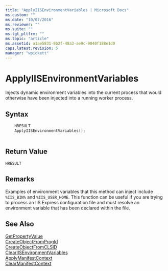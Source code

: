 ```yaml
---
title: "ApplyIISEnvironmentVariables | Microsoft Docs"
ms.custom: ""
ms.date: "10/07/2016"
ms.reviewer: ""
ms.suite: ""
ms.tgt_pltfrm: ""
ms.topic: "article"
ms.assetid: a1ae5831-9b2f-48a3-ae9c-9040f188e1d0
caps.latest.revision: 5
manager: "wpickett"
---
```

# ApplyIISEnvironmentVariables
Injects dynamic environment variables into the current process that would otherwise have been injected into a running worker process.  
  
## Syntax  
  
```cpp  
    HRESULT  
    ApplyIISEnvironmentVariables();  
  
```  
  
## Return Value  
 `HRESULT`  
  
## Remarks  
 Examples of environment variables that this method can inject include `%IIS_BIN%` and `%IIS_USER_HOME`. This function can be useful if you are trying to process an IIS Express configuration file and must resolve an environment variable that has been declared within the file.  
  
## See Also  
 [GetPropertyValue](../../\extensions/express-api-reference/getpropertyvalue.md)   
 [CreateObjectFromProgId](../../\extensions/express-api-reference/createobjectfromprogid.md)   
 [CreateObjectFromCLSID](../../\extensions/express-api-reference/createobjectfromclsid.md)   
 [ClearIISEnvironmentVariables](../../\extensions/express-api-reference/cleariisenvironmentvariables.md)   
 [ApplyManifestContext](../../\extensions/express-api-reference/applymanifestcontext.md)   
 [ClearManifestContext](../../\extensions/express-api-reference/clearmanifestcontext.md)